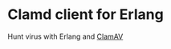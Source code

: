 Clamd client for Erlang
=======================

Hunt virus with Erlang and [ClamAV](http://www.clamav.net/)
